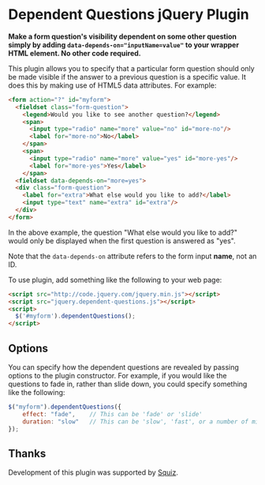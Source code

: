 # Dependent Questions jQuery Plugin

**Make a form question's visibility dependent on some other question simply by adding `data-depends-on="inputName=value"` to your wrapper HTML element. No other code required.**

This plugin allows you to specify that a particular form question should only be
made visible if the answer to a previous question is a specific value. It does this
by making use of HTML5 data attributes. For example:

`````html
<form action="?" id="myform">
  <fieldset class="form-question">
    <legend>Would you like to see another question?</legend>
    <span>
      <input type="radio" name="more" value="no" id="more-no"/>
      <label for="more-no">No</label>
    </span>
    <span>
      <input type="radio" name="more" value="yes" id="more-yes"/>
      <label for="more-yes">Yes</label>
    </span>
  <fieldset data-depends-on="more=yes">
  <div class="form-question">
    <label for="extra">What else would you like to add?</label>
    <input type="text" name="extra" id="extra"/>
  </div>
</form>
`````

In the above example, the question "What else would you like to add?" would only be
displayed when the first question is answered as "yes".

Note that the `data-depends-on` attribute refers to the form input **name**, not an ID.

To use plugin, add something like the following to your web page:

`````html
<script src="http://code.jquery.com/jquery.min.js"></script>
<script src="jquery.dependent-questions.js"></script>
<script>
  $('#myform').dependentQuestions();
</script>
`````
## Options

You can specify how the dependent questions are revealed by passing options to the plugin constructor. For example, if you would like the questions to fade in, rather than slide down, you could specify something like the following:

`````javascript
$("myform").dependentQuestions({
    effect: "fade",    // This can be 'fade' or 'slide'
    duration: "slow"   // This can be 'slow', 'fast', or a number of milliseconds
});
`````

## Thanks

Development of this plugin was supported by [Squiz](http://squiz.com.au).
